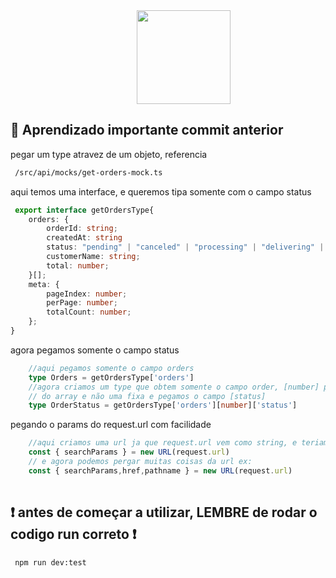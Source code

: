 <img src="https://reffect.co.jp/wp-content/uploads/2023/03/mocking_service_worker.png" height="150px" style="padding-inline:40%"/>

## 🚀 Aprendizado importante commit anterior

<p>pegar um type atravez de um objeto, referencia</p>

```bash
 /src/api/mocks/get-orders-mock.ts
```
<p>aqui temos uma interface, e queremos tipa somente com o campo status </p>

```ts
 export interface getOrdersType{
    orders: {
        orderId: string;
        createdAt: string
        status: "pending" | "canceled" | "processing" | "delivering" | "delivered";
        customerName: string;
        total: number;
    }[];
    meta: {
        pageIndex: number;
        perPage: number;
        totalCount: number;
    };
}
```
<p>agora pegamos somente o campo status</p>

```ts
    //aqui pegamos somente o campo orders
    type Orders = getOrdersType['orders']
    //agora criamos um type que obtem somente o campo order, [number] para dizer que é qualquer posição
    // do array e não uma fixa e pegamos o campo [status]
    type OrderStatus = getOrdersType['orders'][number]['status']
```
<p>pegando o params do request.url com facilidade</p>

```ts
    //aqui criamos uma url ja que request.url vem como string, e teriamos de dar um split para pegarmos os  params
    const { searchParams } = new URL(request.url)
    // e agora podemos pergar muitas coisas da url ex:
    const { searchParams,href,pathname } = new URL(request.url)
    
```

 
## ❗ antes de começar a utilizar, LEMBRE de rodar o codigo run correto ❗

```bash
 npm run dev:test
```


